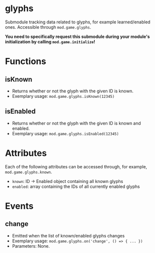 # glyphs
Submodule tracking data related to glyphs, for example learned/enabled ones. Accessible through `mod.game.glyphs`.

**You need to specifically request this submodule during your module's initialization by calling `mod.game.initialize`!**

# Functions
## isKnown
- Returns whether or not the glyph with the given ID is known.
- Exemplary usage: `mod.game.glyphs.isKnown(12345)`

## isEnabled
- Returns whether or not the glyph with the given ID is known and enabled.
- Exemplary usage: `mod.game.glyphs.isEnabled(12345)`

# Attributes
Each of the following attributes can be accessed through, for example, `mod.game.glyphs.known`.
- `known`: ID -> Enabled object containing all known glyphs
- `enabled`: array containing the IDs of all currently enabled glyphs

# Events
## change
- Emitted when the list of known/enabled glyphs changes
- Exemplary usage: `mod.game.glyphs.on('change', () => { ... })`
- Parameters: None.

